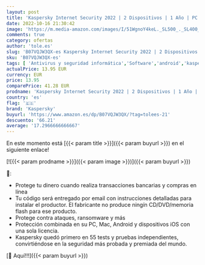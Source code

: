 ```yaml
---
layout: post
title: 'Kaspersky Internet Security 2022 | 2 Dispositivos | 1 Año | PC / Mac / Android | Código de activación enviado por email'
date: 2022-10-16 21:30:42
image: 'https://m.media-amazon.com/images/I/51WgnoY4keL._SL500_._SL400_.jpg'
comments: true
category: ofertas
author: 'tole.es'
slug: 'B07VQJW3QX-es Kaspersky Internet Security 2022 | 2 Dispositivos | 1 Año...'
sku: 'B07VQJW3QX-es'
tags: [ 'Antivirus y seguridad informática','Software','android','kaspersky','🇪🇸', ]
actualPrice: 13.95 EUR
currency: EUR
price: 13.95
comparePrice: 41.28 EUR
prodname: 'Kaspersky Internet Security 2022 | 2 Dispositivos | 1 Año | PC / Mac / Android | Código de activación enviado por email'
country: 'es'
flag: '🇪🇸'
brand: 'Kaspersky'
buyurl: 'https://www.amazon.es/dp/B07VQJW3QX/?tag=tolees-21'
descuento: '66.21'
average: '17.2966666666667'
---
```


En este momento está [{{< param title >}}]({{< param buyurl >}}) en el siguiente enlace!

[![{{< param prodname >}}]({{< param image >}})]({{< param buyurl >}})

🔎:

- Protege tu dinero cuando realiza transacciones bancarias y compras en línea
- Tu código será entregado por email con instrucciones detalladas para instalar el productor. El fabricante no produce ningín CD/DVD/memoria flash para ese producto.
- Protege contra ataques, ransomware y más
- Protección combinada en su PC, Mac, Android y dispositivos iOS con una sola licencia.
- Kaspersky quedó primero en 55 tests y pruebas independientes, convirtiéndose en la seguridad más probada y premiada del mundo.

[🛒 Aquí!!!]({{< param buyurl >}})
